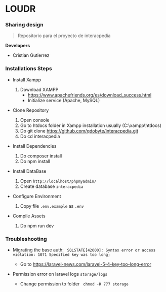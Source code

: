 # LOUDR
### Sharing design

> Repositorio para el proyecto de interacpedia

**Developers**
- Cristian Gutierrez

### Installations Steps
- Install Xampp

   1. Download XAMPP
        - https://www.apachefriends.org/es/download_success.html
        - Initialize service (Apache, MySQL)

- Clone Repository

    1. Open console
    2. Go to htdocs folder in Xampp installation usually (C:\xampp\htdocs)
    3. Do git clone https://github.com/qdobyte/interacpedia.git
    4. Do cd interacpedia
    
- Install Dependencies

    1. Do composer install
    2. Do npm install
    
- Install DataBase

    1. Open `http://localhost/phpmyadmin/`
    2. Create database `interacpedia`
    
- Configure Environment

    1. Copy file `.env.example` as `.env`
    
- Compile Assets

    1. Do npm run dev
    
### Troubleshooting

- Migrating the base auth: ` SQLSTATE[42000]: Syntax error or access violation: 1071 Specified key was too long;`
    
    - Go to https://laravel-news.com/laravel-5-4-key-too-long-error
    
- Permission error on laravel logs ` storage/logs `

    - Change permission to folder ` chmod -R 777 storage`
    